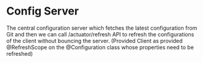# Config Server

The central configuration server which fetches the latest configuration from Git and then
we can call /actuator/refresh API to refresh the configurations of the client without bouncing the server.
(Provided Client as provided @RefreshScope on the @Configuration class whose properties need to be refreshed)
 